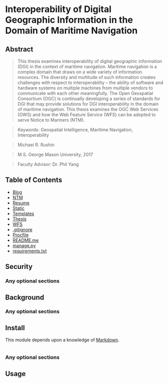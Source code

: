 # Interoperability of Digital Geographic Information in the Domain of Maritime Navigation

## Abstract

> This thesis examines interoperability of digital geographic information (DGI) in the context of maritime navigation. Maritime navigation is a complex domain that draws on a wide variety of information resources. The diversity and multitude of such information creates challenges with respect to interoperability – the ability of software and hardware systems on multiple machines from multiple vendors to communicate with each other meaningfully. The Open Geospatial Consortium (OGC) is continually developing a series of standards for DGI that may provide solutions for DGI interoperability in the domain of maritime navigation. This thesis examines the OGC Web Services (OWS) and how the Web Feature Service (WFS) can be adopted to serve Notice to Mariners (NTM). 

> Keywords: Geospatial Intelligence, Maritime Navigation, Interoperability

> Michael R. Rushin

> M.S. George Mason University, 2017

> Faculty Advisor: Dr. Phil Yang

## Table of Contents

- [Blog](#blog)
- [NTM](#ntm)
- [Resume](#resume)
- [Static](#static)
- [Templates](#templates)
- [Thesis](#thesis)
- [WFS](#wfs)
- [.gitignore](#.gitignore)
- [Procfile](#procfile)
- [README.me](#readme.me)
- [manage.py](#manage.py)
- [requirements.txt](#requirements.txt)

## Security

### Any optional sections

## Background

### Any optional sections

## Install

This module depends upon a knowledge of [Markdown]().

```
```

### Any optional sections

## Usage

